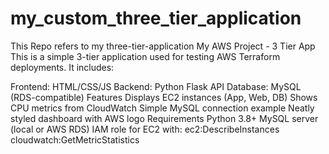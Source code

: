 # my_custom_three_tier_application
This Repo refers to my three-tier-application
My AWS Project - 3 Tier App
This is a simple 3-tier application used for testing AWS Terraform deployments. It includes:

Frontend: HTML/CSS/JS
Backend: Python Flask API
Database: MySQL (RDS-compatible)
Features
Displays EC2 instances (App, Web, DB)
Shows CPU metrics from CloudWatch
Simple MySQL connection example
Neatly styled dashboard with AWS logo
Requirements
Python 3.8+
MySQL server (local or AWS RDS)
IAM role for EC2 with:
ec2:DescribeInstances
cloudwatch:GetMetricStatistics
